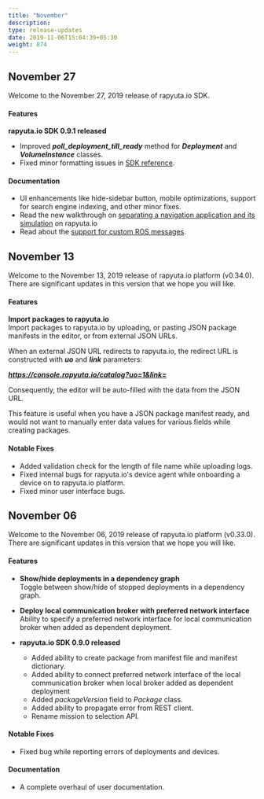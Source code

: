 ```yaml
---
title: "November"
description:
type: release-updates
date: 2019-11-06T15:04:39+05:30
weight: 874
---
```

## November 27
Welcome to the November 27, 2019 release of rapyuta.io SDK.

#### Features

**rapyuta.io SDK 0.9.1 released**    

* Improved ***poll_deployment_till_ready*** method for ***Deployment*** and ***VolumeInstance*** classes.
* Fixed minor formatting issues in [SDK reference](https://sdk.rapyuta.io/).

#### Documentation

* UI enhancements like hide-sidebar button, mobile optimizations, support for search engine indexing, and other minor fixes.
* Read the new walkthrough on [separating a navigation application and its simulation](/4_tutorials/42_advanced/separate-navigation-simulation/) on rapyuta.io
* Read about the [support for custom ROS messages](/5_deep-dives/54_tooling-and-debugging/546_metrics-ros-topics/).

## November 13
Welcome to the November 13, 2019 release of rapyuta.io platform (v0.34.0).
There are significant updates in this version that we hope you will like.

#### Features

**Import packages to rapyuta.io**    
Import packages to rapyuta.io by uploading, or pasting JSON package
manifests in the editor, or from external JSON URLs.
  
When an external JSON URL redirects to rapyuta.io, the redirect
URL is constructed with ***uo*** and ***link*** parameters:

***https://console.rapyuta.io/catalog?uo=1&link=<JSON URL>***
  
Consequently, the editor will be auto-filled with the
data from the JSON URL. 
  
This feature is useful when you have a JSON package manifest ready,
and would not want to manually enter data values for various fields
while creating packages.

#### Notable Fixes

* Added validation check for the length of file name while uploading
  logs.
* Fixed internal bugs for rapyuta.io's device agent while onboarding
  a device on to rapyuta.io platform.
* Fixed minor user interface bugs.

## November 06
Welcome to the November 06, 2019 release of rapyuta.io platform (v0.33.0).
There are significant updates in this version that we hope you will like.

#### Features

* **Show/hide deployments in a dependency graph**    
  Toggle between show/hide of stopped deployments in a dependency graph.
* **Deploy local communication broker with preferred network interface**    
  Ability to specify a preferred network interface for local communication broker when added as dependent deployment.

* **rapyuta.io SDK 0.9.0 released**
  * Added ability to create package from manifest file and manifest dictionary.
  * Added ability to connect preferred network interface of the local communication broker when local broker added as dependent deployment
  * Added *packageVersion* field to *Package* class.
  * Added ability to propagate error from REST client.
  * Rename mission to selection API.

#### Notable Fixes

* Fixed bug while reporting errors of deployments and devices.

#### Documentation

* A complete overhaul of user documentation.

